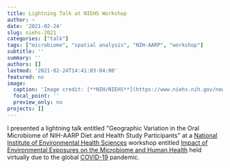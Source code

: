 ```yaml
---
title: Lightning Talk at NIEHS Workshop
author: ~
date: '2021-02-24'
slug: niehs-2021
categories: ["talk"]
tags: ["microbiome", "spatial analysis", "NIH-AARP", "workshop"]
subtitle: ''
summary: ''
authors: []
lastmod: '2021-02-24T14:41:03-04:00'
featured: no
image:
  caption: 'Image credit: [**NIH/NIEHS**](https://www.niehs.nih.gov/news/events/pastmtg/2021/ieemhh_2021/index.cfm)'
  focal_point: ''
  preview_only: no
projects: []
---
```


I presented a lightning talk entitled "Geographic Variation in the Oral Microbiome of NIH-AARP Diet and Health Study Participants" at a [National Institute of Environmental Health Sciences](https://epiresearch.org/annual-meeting/2020-meeting/) workshop entitled [Impact of Environmental Exposures on the Microbiome and Human Health](https://www.niehs.nih.gov/news/events/pastmtg/2021/ieemhh_2021/index.cfm) held virtually due to the global [COVID-19](https://www.cdc.gov/coronavirus/2019-ncov/index.html) pandemic.